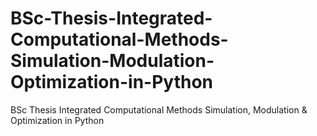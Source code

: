 # BSc-Thesis-Integrated-Computational-Methods-Simulation-Modulation-Optimization-in-Python
BSc Thesis Integrated Computational Methods Simulation, Modulation &amp; Optimization in Python 
